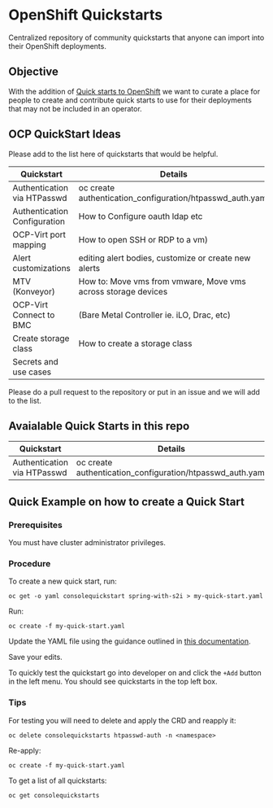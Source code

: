# OpenShift Quickstarts

Centralized repository of community quickstarts that anyone can import into their OpenShift deployments.

## Objective

With the addition of [Quick starts to OpenShift](https://docs.openshift.com/container-platform/4.7/web_console/creating-quick-start-tutorials.html) we want to curate a place for people to create and contribute quick starts to use for their deployments that may not be included in an operator.

## OCP QuickStart Ideas

Please add to the list here of quickstarts that would be helpful.

| Quickstart                   | Details                                                       |
|------------------------------|---------------------------------------------------------------|
| Authentication via HTPasswd  | oc create authentication_configuration/htpasswd_auth.yaml     |
| Authentication Configuration | How to Configure oauth ldap etc                               |
| OCP-Virt port mapping        | How to open SSH or RDP to a vm)                               |
| Alert customizations         | editing alert bodies, customize or create new alerts          |
| MTV (Konveyor)               | How to: Move vms from vmware, Move vms across storage devices |
| OCP-Virt Connect to BMC      | (Bare Metal Controller ie. iLO, Drac, etc)                    |
| Create storage class         | How to create a storage class                                 |
| Secrets and use cases        |                                                               |

Please do a pull request to the repository or put in an issue and we will add to the list.

## Avaialable Quick Starts in this repo

| Quickstart                  | Details                                                   |
|-----------------------------|-----------------------------------------------------------|
| Authentication via HTPasswd | oc create authentication_configuration/htpasswd_auth.yaml |

## Quick Example on how to create a Quick Start

### Prerequisites

You must have cluster administrator privileges.

### Procedure

To create a new quick start, run:

```shell
oc get -o yaml consolequickstart spring-with-s2i > my-quick-start.yaml
```

Run:

```shell
oc create -f my-quick-start.yaml
```

Update the YAML file using the guidance outlined in [this documentation](https://docs.openshift.com/container-platform/4.7/web_console/creating-quick-start-tutorials.html).

Save your edits.

To quickly test the quickstart go into developer on and click the `+Add` button in the left menu. You should see quickstarts in the top left box.

### Tips

For testing you will need to delete and apply the CRD and reapply it:

```shell
oc delete consolequickstarts htpasswd-auth -n <namespace>
```

Re-apply:

```shell
oc create -f my-quick-start.yaml
```

To get a list of all quickstarts:

```shell
oc get consolequickstarts
```
